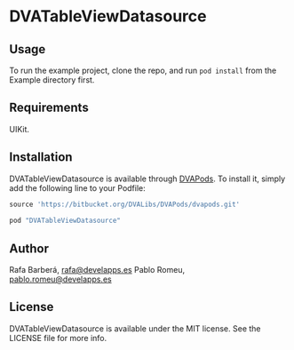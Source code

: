# DVATableViewDatasource

## Usage

To run the example project, clone the repo, and run `pod install` from the Example directory first.

## Requirements

UIKit. 
 
## Installation

DVATableViewDatasource is available through [DVAPods](https://bitbucket.org/DVALibs/DVATableViewDatasource). To install
it, simply add the following line to your Podfile:

```ruby
source 'https://bitbucket.org/DVALibs/DVAPods/dvapods.git'
 
pod "DVATableViewDatasource"
```

## Author

Rafa Barberá, [rafa@develapps.es](mailto://rafa@develapps.es)
Pablo Romeu, [pablo.romeu@develapps.es](mailto://pablo.romeu@develapps.es)

## License

DVATableViewDatasource is available under the MIT license. See the LICENSE file for more info.